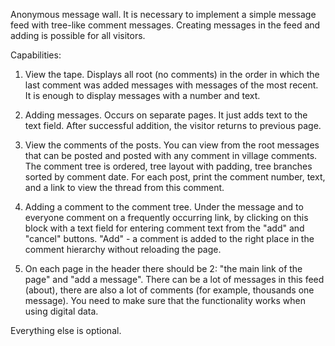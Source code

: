 Anonymous message wall.
It is necessary to implement a simple message feed with tree-like comment messages.
Creating messages in the feed and adding is possible for all visitors.

Capabilities:

1. View the tape.
Displays all root (no comments) in the order in which the last comment was added
messages with messages of the most recent. It is enough to display messages with a number and text.

2. Adding messages. Occurs on separate pages.
It just adds text to the text field. After successful addition, the visitor returns to
previous page.

3. View the comments of the posts. You can view from the root
messages that can be posted and posted with any comment in village comments. The comment tree is ordered,
tree layout with padding, tree branches sorted by comment date.
For each post, print the comment number, text, and a link to view the thread from
this comment.

4. Adding a comment to the comment tree. Under the message and to everyone
comment on a frequently occurring link, by clicking on this block with a text field for
entering comment text from the "add" and "cancel" buttons. "Add" - a comment is added
to the right place in the comment hierarchy without reloading the page.

5. On each page in the header there should be 2: "the main link of the page" and "add a message".
There can be a lot of messages in this feed (about), there are also a lot of comments (for example, thousands
one message). You need to make sure that the functionality works when using digital data.


Everything else is optional.
